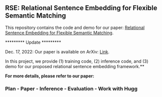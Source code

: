 ## RSE: Relational Sentence Embedding for Flexible Semantic Matching

This repository contains the code and demo for our paper: [Relational Sentence Embedding for Flexible Semantic Matching](https://arxiv.org/abs/2212.08802).

********* Update *********


Dec. 17, 2022: Our paper is available on ArXiv: [Link](https://arxiv.org/abs/2212.08802).


In this project, we provide 
(1) training code, (2) inference code, and (3) demo for our proposed relational sentence embedding framework.**

**For more details, please refer to our paper:**


### Plan - Paper - Inference - Evaluation - Work with Hugg
